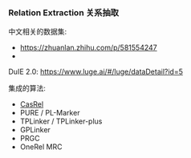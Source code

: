 
### Relation Extraction 关系抽取

中文相关的数据集:
+ https://zhuanlan.zhihu.com/p/581554247
+ 

DuIE 2.0: https://www.luge.ai/#/luge/dataDetail?id=5

集成的算法:
+ [CasRel](https://aclanthology.org/2020.acl-main.136/)
+ PURE / PL-Marker
+ TPLinker / TPLinker-plus
+ GPLinker
+ PRGC
+ OneRel MRC

